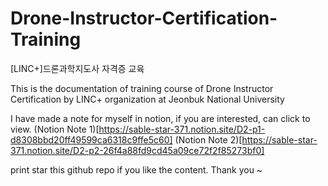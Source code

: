 # Drone-Instructor-Certification-Training
[LINC+]드론과학지도사 자격증 교육

This is the documentation of training course of Drone Instructor Certification by LINC+ organization at Jeonbuk National University 

I have made a note for myself in notion, if you are interested, can click to view.
(Notion Note 1)[https://sable-star-371.notion.site/D2-p1-d8308bbd20ff49599ca6318c9ffe5c60]
(Notion Note 2)[https://sable-star-371.notion.site/D2-p2-26f4a88fd9cd45a09ce72f2f85273bf0]

print star this github repo if you like the content. Thank you ~
